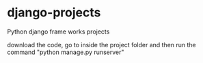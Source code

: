 # django-projects
Python django frame works projects 

download the code, go to inside the project folder and then run the command  "python manage.py runserver" 
